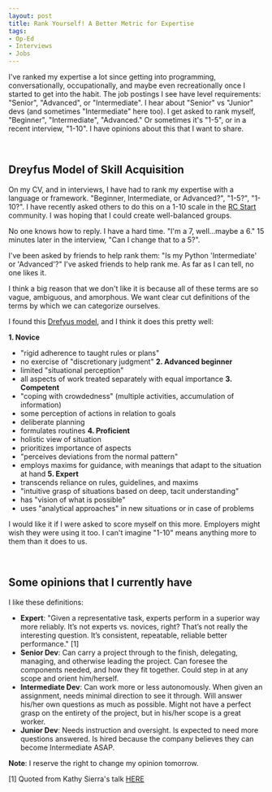 ```yaml
---
layout: post
title: Rank Yourself! A Better Metric for Expertise
tags:
- Op-Ed
- Interviews
- Jobs
---
```


I've ranked my expertise a lot since getting into programming, conversationally, occupationally, and maybe even recreationally once I started to get into the habit. The job postings I see have level requirements: "Senior", "Advanced", or "Intermediate". I hear about "Senior" vs "Junior" devs (and sometimes "Intermediate" here too). I get asked to rank myself, "Beginner", "Intermediate", "Advanced." Or sometimes it's "1-5", or in a recent interview, "1-10". I have opinions about this that I want to share.


<br/>

## Dreyfus Model of Skill Acquisition

On my CV, and in interviews, I have had to rank my expertise with a language or framework. "Beginner, Intermediate, or Advanced?", "1-5?", "1-10?". I have recently asked others to do this on a 1-10 scale in the [RC Start](https://www.recurse.com/blog/99-free-one-on-one-mentorship-for-new-programmers) community. I was hoping that I could create well-balanced groups.

No one knows how to reply. I have a hard time. "I'm a 7, well...maybe a 6." 15 minutes later in the interview, "Can I change that to a 5?".

I've been asked by friends to help rank them: "Is my Python 'Intermediate' or 'Advanced'?" I've asked friends to help rank me. As far as I can tell, no one likes it.

I think a big reason that we don't like it is because all of these terms are so vague, ambiguous, and amorphous. We want clear cut definitions of the terms by which we can categorize ourselves.

I found this [Drefyus model](https://en.wikipedia.org/wiki/Dreyfus_model_of_skill_acquisition), and I think it does this pretty well:

**1. Novice**
- "rigid adherence to taught rules or plans"
- no exercise of "discretionary judgment"
**2. Advanced beginner**
- limited "situational perception"
- all aspects of work treated separately with equal importance
**3. Competent**
- "coping with crowdedness" (multiple activities, accumulation of information)
- some perception of actions in relation to goals
- deliberate planning
- formulates routines
**4. Proficient**
- holistic view of situation
- prioritizes importance of aspects
- "perceives deviations from the normal pattern"
- employs maxims for guidance, with meanings that adapt to the situation at hand
**5. Expert**
- transcends reliance on rules, guidelines, and maxims
- "intuitive grasp of situations based on deep, tacit understanding"
- has "vision of what is possible"
- uses "analytical approaches" in new situations or in case of problems

I would like it if I were asked to score myself on this more. Employers might wish they were using it too. I can't imagine "1-10" means anything more to them than it does to us.


<br/>

## Some opinions that I currently have

I like these definitions:

- **Expert**: "Given a representative task, experts perform in a superior way more reliably.  It’s not experts vs. novices, right? That’s not really the interesting question. It’s consistent, repeatable, reliable better performance." [1]
- **Senior Dev**: Can carry a project through to the finish, delegating, managing, and otherwise leading the project. Can foresee the components needed, and how they fit together. Could step in at any scope and orient him/herself.
- **Intermediate Dev**: Can work more or less autonomously. When given an assignment, needs minimal direction to see it through. Will answer his/her own questions as much as possible. Might not have a perfect grasp on the entirety of the project, but in his/her scope is a great worker.
- **Junior Dev**: Needs instruction and oversight. Is expected to need more questions answered. Is hired because the company believes they can become Intermediate ASAP.


**Note**: I reserve the right to change my opinion tomorrow.

[1] Quoted from Kathy Sierra's talk [HERE](http://businessofsoftware.org/2013/02/kathy-sierra-building-the-minimum-badass-user-business-of-software-a-masterclass-in-thinking-about-software-product-development/)
